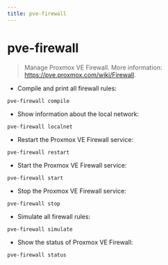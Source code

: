```yaml
---
title: pve-firewall
---
```

# pve-firewall

> Manage Proxmox VE Firewall.
> More information: <https://pve.proxmox.com/wiki/Firewall>.

- Compile and print all firewall rules:

`pve-firewall compile`

- Show information about the local network:

`pve-firewall localnet`

- Restart the Proxmox VE Firewall service:

`pve-firewall restart`

- Start the Proxmox VE Firewall service:

`pve-firewall start`

- Stop the Proxmox VE Firewall service:

`pve-firewall stop`

- Simulate all firewall rules:

`pve-firewall simulate`

- Show the status of Proxmox VE Firewall:

`pve-firewall status`

